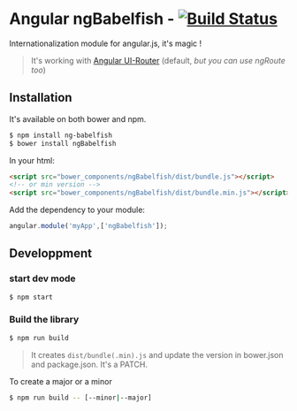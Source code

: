 # Angular ngBabelfish - [![Build Status](https://api.travis-ci.org/dhoko/angular-ngBabelfish.svg)](https://travis-ci.org/dhoko/angular-ngBabelfish)

Internationalization module for angular.js, it's magic !

> It's working with [Angular UI-Router](https://github.com/angular-ui/ui-router/) (default, *but you can use ngRoute too*)

## Installation

It's available on both bower and npm.

```sh
$ npm install ng-babelfish
$ bower install ngBabelfish
```

In your html:

```html
<script src="bower_components/ngBabelfish/dist/bundle.js"></script>
<!-- or min version -->
<script src="bower_components/ngBabelfish/dist/bundle.min.js"></script>
```

Add the dependency to your module:

```js
angular.module('myApp',['ngBabelfish']);
```

## Developpment

### start dev mode

```sh
$ npm start
```

### Build the library

```sh
$ npm run build
```

> It creates `dist/bundle(.min).js` and update the version in  bower.json and package.json. It's a PATCH.

To create a major or a minor

```sh
$ npm run build -- [--minor|--major]
```

